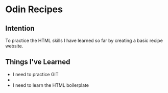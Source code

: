# Odin Recipes

## Intention
To practice the HTML skills I have learned so far by creating a basic recipe website.

## Things I've Learned
<ul>
    <li>I need to practice GIT<li>
    <li>I need to learn the HTML boilerplate</li>    
